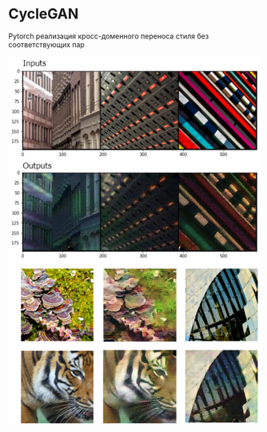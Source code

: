 # CycleGAN    

Pytorch реализация кросс-доменного переноса стиля без соответствующих пар

<p align="center">
  <img src="https://github.com/tamirpuzanov/CycleGAN/blob/master/imgs/image.png?raw=true" alt="err"/>
</p>
